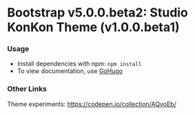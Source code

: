 # Bootstrap v5.0.0.beta2: Studio KonKon Theme (v1.0.0.beta1)

### Usage
- Install dependencies with npm: `npm install`
- To view documentation, use [GoHugo](https://gohugo.io/)

### Other Links
Theme experiments: https://codepen.io/collection/AQvoEb/
